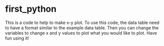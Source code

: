 # first_python
This is a code to help to make x-y plot. To use this code, the data table need to have a format similar to the example data table.
Then you can change the variables to change x and y values to plot what you would like to plot.
Have fun using it!
